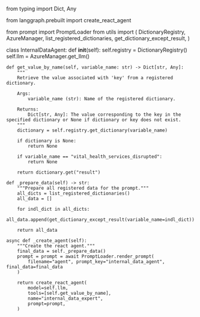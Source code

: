 from typing import Dict, Any

from langgraph.prebuilt import create_react_agent

from prompt import PromptLoader
from utils import (
    DictionaryRegistry,
    AzureManager,
    list_registered_dictionaries,
    get_dictionary_except_result,
)


class InternalDataAgent:
    def __init__(self):
        self.registry = DictionaryRegistry()
        self.llm = AzureManager.get_llm()

    def get_value_by_name(self, variable_name: str) -> Dict[str, Any]:
        """
        Retrieve the value associated with 'key' from a registered dictionary.

        Args:
            variable_name (str): Name of the registered dictionary.

        Returns:
            Dict[str, Any]: The value corresponding to the key in the specified dictionary or None if dictionary or key does not exist.
        """
        dictionary = self.registry.get_dictionary(variable_name)

        if dictionary is None:
            return None

        if variable_name == "vital_health_services_disrupted":
            return None

        return dictionary.get("result")

    def _prepare_data(self) -> str:
        """Prepare all registered data for the prompt."""
        all_dicts = list_registered_dictionaries()
        all_data = []

        for indl_dict in all_dicts:
            all_data.append(get_dictionary_except_result(variable_name=indl_dict))

        return all_data

    async def _create_agent(self):
        """Create the react agent."""
        final_data = self._prepare_data()
        prompt = prompt = await PromptLoader.render_prompt(
            filename="agent", prompt_key="internal_data_agent", final_data=final_data
        )

        return create_react_agent(
            model=self.llm,
            tools=[self.get_value_by_name],
            name="internal_data_expert",
            prompt=prompt,
        )
